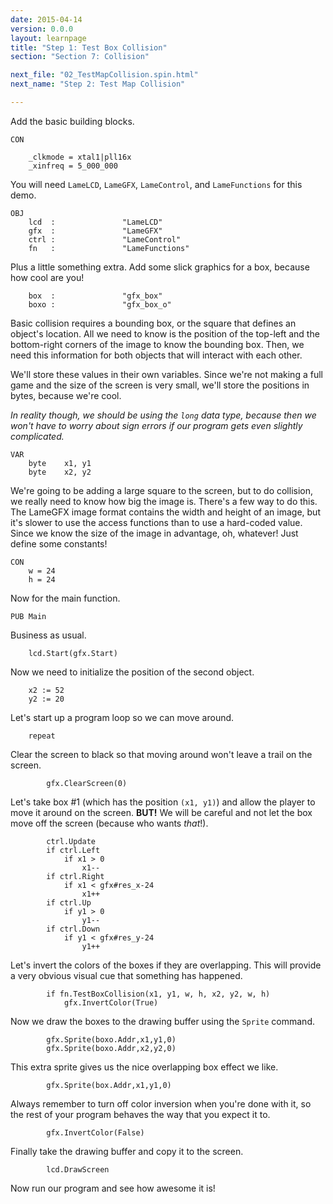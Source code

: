 ```yaml
---
date: 2015-04-14
version: 0.0.0
layout: learnpage
title: "Step 1: Test Box Collision"
section: "Section 7: Collision"

next_file: "02_TestMapCollision.spin.html"
next_name: "Step 2: Test Map Collision"

---
```


Add the basic building blocks.

    CON

        _clkmode = xtal1|pll16x
        _xinfreq = 5_000_000

You will need `LameLCD`, `LameGFX`, `LameControl`, and `LameFunctions` for this demo.

    OBJ
        lcd  :               "LameLCD"
        gfx  :               "LameGFX"
        ctrl :               "LameControl"
        fn   :               "LameFunctions"

Plus a little something extra. Add some slick graphics for a box, because how cool are you!

        box  :               "gfx_box"
        boxo :               "gfx_box_o"

Basic collision requires a bounding box, or the square that defines an object's location. All we need to know is the position of the top-left and the bottom-right corners of the image to know the bounding box. Then, we need this information for both objects that will interact with each other.

We'll store these values in their own variables. Since we're not making a full game and the size of the screen is very small, we'll store the positions in bytes, because we're cool.

*In reality though, we should be using the `long` data type, because then we won't have to worry about sign errors if our program gets even slightly complicated.*

    VAR
        byte    x1, y1
        byte    x2, y2

We're going to be adding a large square to the screen, but to do collision, we really need to know how big the image is. There's a few way to do this. The LameGFX image format contains the width and height of an image, but it's slower to use the access functions than to use a hard-coded value. Since we know the size of the image in advantage, oh, whatever! Just define some constants!

    CON
        w = 24
        h = 24

Now for the main function.

    PUB Main

Business as usual.

        lcd.Start(gfx.Start)

Now we need to initialize the position of the second object.

        x2 := 52
        y2 := 20

Let's start up a program loop so we can move around.

        repeat

Clear the screen to black so that moving around won't leave a trail on the screen.

            gfx.ClearScreen(0)

Let's take box #1 (which has the position `(x1, y1)`) and allow the player to move it around on the screen. **BUT!** We will be careful and not let the box move off the screen (because who wants *that*!).

            ctrl.Update
            if ctrl.Left
                if x1 > 0
                    x1--
            if ctrl.Right
                if x1 < gfx#res_x-24
                    x1++
            if ctrl.Up
                if y1 > 0
                    y1--
            if ctrl.Down
                if y1 < gfx#res_y-24
                    y1++

Let's invert the colors of the boxes if they are overlapping. This will provide a very obvious visual cue that something has happened.

            if fn.TestBoxCollision(x1, y1, w, h, x2, y2, w, h)
                gfx.InvertColor(True)

Now we draw the boxes to the drawing buffer using the `Sprite` command.

            gfx.Sprite(boxo.Addr,x1,y1,0)
            gfx.Sprite(boxo.Addr,x2,y2,0)

This extra sprite gives us the nice overlapping box effect we like.

            gfx.Sprite(box.Addr,x1,y1,0)

Always remember to turn off color inversion when you're done with it, so the rest of your program behaves the way that you expect it to.

            gfx.InvertColor(False)

Finally take the drawing buffer and copy it to the screen.

            lcd.DrawScreen

Now run our program and see how awesome it is!
